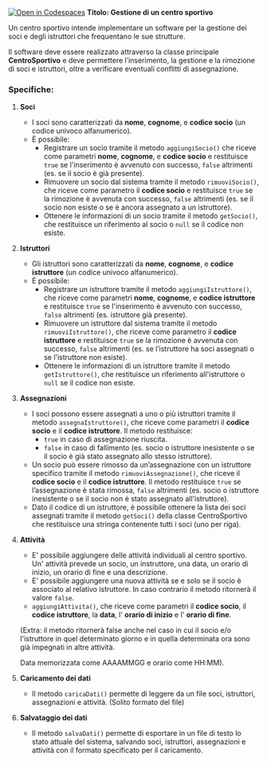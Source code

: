 [![Open in Codespaces](https://classroom.github.com/assets/launch-codespace-2972f46106e565e64193e422d61a12cf1da4916b45550586e14ef0a7c637dd04.svg)](https://classroom.github.com/open-in-codespaces?assignment_repo_id=17524314)
**Titolo: Gestione di un centro sportivo**  

Un centro sportivo intende implementare un software per la gestione dei soci e degli istruttori che frequentano le sue strutture.  

Il software deve essere realizzato attraverso la classe principale **CentroSportivo** e deve permettere l’inserimento, la gestione e la rimozione di soci e istruttori, oltre a verificare eventuali conflitti di assegnazione.  

### Specifiche:  
1. **Soci**  
   - I soci sono caratterizzati da **nome**, **cognome**, e **codice socio** (un codice univoco alfanumerico).  
   - È possibile:  
     - Registrare un socio tramite il metodo `aggiungiSocio()` che riceve come parametri **nome**, **cognome**, e **codice socio** e restituisce `true` se l'inserimento è avvenuto con successo, `false` altrimenti (es. se il socio è già presente). 
     - Rimuovere un socio dal sistema tramite il metodo `rimuoviSocio()`, che riceve come parametro il **codice socio** e restituisce `true` se la rimozione è avvenuta con successo, `false` altrimenti (es. se il socio non esiste o se è ancora assegnato a un istruttore).  
     - Ottenere le informazioni di un socio tramite il metodo `getSocio()`, che restituisce un riferimento al socio o `null` se il codice non esiste.  

2. **Istruttori**  
   - Gli istruttori sono caratterizzati da **nome**, **cognome**, e **codice istruttore** (un codice univoco alfanumerico).  
   - È possibile:  
     - Registrare un istruttore tramite il metodo `aggiungiIstruttore()`, che riceve come parametri **nome**, **cognome**, e **codice istruttore** e restituisce `true` se l'inserimento è avvenuto con successo, `false` altrimenti (es. istruttore già presente). 
     - Rimuovere un istruttore dal sistema tramite il metodo `rimuoviIstruttore()`, che riceve come parametro il **codice istruttore** e restituisce `true` se la rimozione è avvenuta con successo, `false` altrimenti (es. se l’istruttore ha soci assegnati o se l'istruttore non esiste).  
     - Ottenere le informazioni di un istruttore tramite il metodo `getIstruttore()`, che restituisce un riferimento all'istruttore o `null` se il codice non esiste.  

3. **Assegnazioni**  
   - I soci possono essere assegnati a uno o più istruttori tramite il metodo `assegnaIstruttore()`, che riceve come parametri il **codice socio** e il **codice istruttore**. Il metodo restituisce:  
     - `true` in caso di assegnazione riuscita.  
     - `false` in caso di fallimento (es. socio o istruttore inesistente o se il socio è già stato assegnato allo stesso istruttore).  
   - Un socio può essere rimosso da un’assegnazione con un istruttore specifico tramite il metodo `rimuoviAssegnazione()`, che riceve il **codice socio** e il **codice istruttore**. Il metodo restituisce `true` se l’assegnazione è stata rimossa, `false` altrimenti (es. socio o istruttore inesistente o se il socio non è stato assegnato all'istruttore).  
   - Dato il codice di un istruttore, è possibile ottenere la lista dei soci assegnati tramite il metodo `getSoci()` della classe CentroSportivo che restituisce una stringa contenente tutti i soci (uno per riga).
   
4. **Attività**
	- E' possibile aggiungere delle attività individuali al centro sportivo. Un' attività prevede un socio, un instruttore, una data, un orario di inizio, un orario di fine e una descrizione.
	- E' possibile aggiungere una nuova attività se e solo se il socio è associato al relativo istruttore. In caso contrario il metodo ritornerà il valore `false`.
	- `aggiungiAttivita()`, che riceve come parametri il **codice socio**, il **codice istruttore**, la **data**, l' **orario di inizio** e l' **orario di fine**.  
	
	(Extra: il metodo ritornerà false anche nel caso in cui il socio e/o l'istruttore in quel determinato giorno e in quella determinata ora sono già impegnati in altre attività.
	
	Data memorizzata come AAAAMMGG e orario come HH:MM).
	
5. **Caricamento dei dati**  
   - Il metodo `caricaDati()` permette di leggere da un file soci, istruttori, assegnazioni e attività. (Solito formato del file)
   
6. **Salvataggio dei dati**  
   - Il metodo `salvaDati()` permette di esportare in un file di testo lo stato attuale del sistema, salvando soci, istruttori, assegnazioni e attività con il formato specificato per il caricamento.